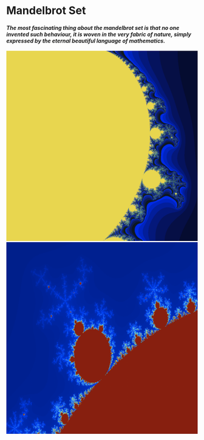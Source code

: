 # Mandelbrot Set
#### *The most fascinating thing about the mandelbrot set is that no one invented such behaviour, it is woven in the very fabric of nature, simply expressed by the eternal beautiful language of mathematics.*
![](images/mandelbrot_cpp.png)
![](images/mandelbrot_python.png)

